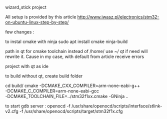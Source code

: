 wizard_stick project

All setup is  provided by this article http://www.iwasz.pl/electronics/stm32-on-ubuntu-linux-step-by-step/

few changes :

to instal cmake with ninja
sudo apt install cmake ninja-build

path in qt for cmake toolchain instead of /home/ use ~/ 
qt if need will rewrite it. Cause in my case, with default from article receive errors

project with qt as ide


to build without qt, create build folder

cd build/
cmake -DCMAKE_CXX_COMPILER=arm-none-eabi-g++ \
    -DCMAKE_C_COMPILER=arm-none-eabi-gcc \
    -DCMAKE_TOOLCHAIN_FILE=../stm32f1xx.cmake -GNinja ..


to start gdb server :
openocd -f /usr/share/openocd/scripts/interface/stlink-v2.cfg -f /usr/share/openocd/scripts/target/stm32f1x.cfg



